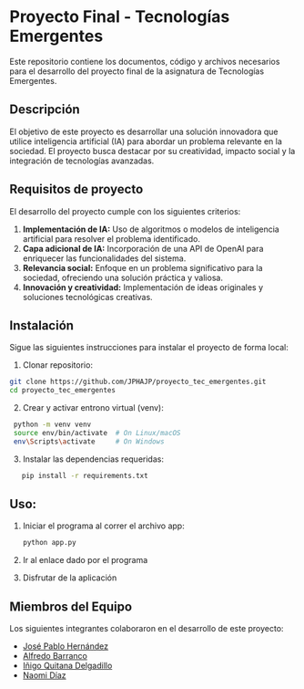 # Proyecto Final - Tecnologías Emergentes
Este repositorio contiene los documentos, código y archivos necesarios para el desarrollo del proyecto final de la asignatura de Tecnologías Emergentes.

## Descripción
El objetivo de este proyecto es desarrollar una solución innovadora que utilice inteligencia artificial (IA) para abordar un problema relevante en la sociedad. El proyecto busca destacar por su creatividad, impacto social y la integración de tecnologías avanzadas.

## Requisitos de proyecto
El desarrollo del proyecto cumple con los siguientes criterios:
1. **Implementación de IA:** Uso de algoritmos o modelos de inteligencia artificial para resolver el problema identificado.
2. **Capa adicional de IA:** Incorporación de una API de OpenAI para enriquecer las funcionalidades del sistema.
3. **Relevancia social:** Enfoque en un problema significativo para la sociedad, ofreciendo una solución práctica y valiosa.
4. **Innovación y creatividad:** Implementación de ideas originales y soluciones tecnológicas creativas.

## Instalación
Sigue las siguientes instrucciones para instalar el proyecto de forma local:

1. Clonar repositorio:
  ```bash
  git clone https://github.com/JPHAJP/proyecto_tec_emergentes.git
  cd proyecto_tec_emergentes
  ```
2. Crear y activar entrono virtual (venv):
  ```bash
   python -m venv venv
   source env/bin/activate  # On Linux/macOS
   env\Scripts\activate     # On Windows
   ```

3. Instalar las dependencias requeridas:
  ```bash
     pip install -r requirements.txt
  ```

## Uso:
1. Iniciar el programa al correr el archivo app:
   ```bash
   python app.py
   ```
2. Ir al enlace dado por el programa
   
3. Disfrutar de la aplicación 

## Miembros del Equipo
Los siguientes integrantes colaboraron en el desarrollo de este proyecto:
* [José Pablo Hernández](https://github.com/JPHAJP)
* [Alfredo Barranco](https://github.com/AlfredoB14)
* [Iñigo Quitana Delgadillo](https://github.com/Inigo1405)
* [Naomi Díaz](https://github.com/NaomiDH03)
